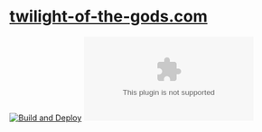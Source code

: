 # [twilight-of-the-gods.com](https://twilight-of-the-gods.com)

[![Build and Deploy](https://github.com/GreatWizard/twilight-of-the-gods.com/actions/workflows/deploy.yml/badge.svg)](https://github.com/GreatWizard/twilight-of-the-gods.com/actions/workflows/deploy.yml)
[![License: AGPL-3.0](https://img.shields.io/github/license/GreatWizard/twilight-of-the-gods.com)](https://github.com/GreatWizard/twilight-of-the-gods.com/blob/master/LICENSE)
